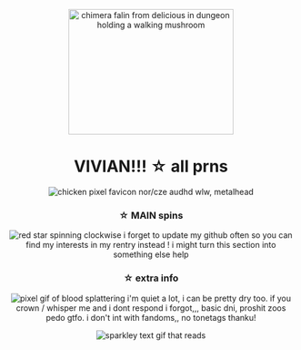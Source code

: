<p align="center"> <img src="https://64.media.tumblr.com/f776e49a5e2e3e310d932b5de5384571/ae3d6aa5a15a6724-a0/s640x960/ddddea725a39376bc8157901daeed217143f2b7b.pnj" width="290" height="220" alt="chimera falin from delicious in dungeon holding a walking mushroom" /> </p>
<h1 align="center">VIVIAN!!! ☆ all prns</h1>
<p align="center">
<img src="https://64.media.tumblr.com/662aa3b86ba765c8f99a95dd5fa86b95/ab13a976a4e68a06-5a/s75x75_c1/036c53b87a4c51536ac3ac86cd09593ecc8ac3e9.gif" alt="chicken pixel favicon" />
nor/cze audhd wlw, metalhead
</p>
</div>

<h3 align="center">☆ MAIN spins</h3>

<p align="center">
<img src="https://64.media.tumblr.com/e9d5a735458cffccc5c070d53336f1c3/1419020537d2743e-77/s75x75_c1/62124f4a8f46a31f182783432a7827376331587c.gif" alt="red star spinning clockwise" />
i forget to update my github often so you can find my interests in my rentry instead ! i might turn this section into something else help
</p>
</div>

<h3 align="center">☆ extra info</h3>
<p align="center">
<img src="https://64.media.tumblr.com/f57468fd0e968dfcdce28974d3f3a4b6/4149a1d35ab9816c-bc/s75x75_c1/df472fffe7b0b12ad2e4cdf550a8610d17e5c9d7.gif" alt="pixel gif of blood splattering" />
i'm quiet a lot, i can be pretty dry too. if you crown / whisper me and i dont respond i forgot,,, basic dni, proshit zoos pedo gtfo. i don't int with fandoms,, no tonetags thanku!
</p>
</div>

<p align="center">
<img src="https://64.media.tumblr.com/ea859989511cf5395debfb4aa3649bdd/6ff404ca193e35a9-4f/s250x400/d078638f5b2fb28a2160fd34835fb12c6f1b6173.gif" alt="sparkley text gif that reads "i heart wolves" />
</p>
</div>
